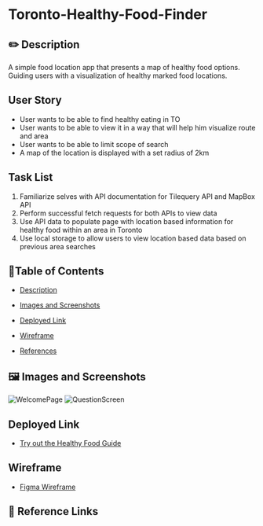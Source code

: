 # Toronto-Healthy-Food-Finder

## ✏️ Description
   A simple food location app that presents a map of healthy food options. Guiding users with a visualization of healthy marked food locations.


## User Story
- User wants to be able to find healthy eating in TO
- User wants to be able to view it in a way that will help him visualize route and area
- User wants to be able to limit scope of search
- A map of the location is displayed with a set radius of 2km


## Task List
1) Familiarize selves with API documentation for Tilequery API and MapBox API
2) Perform successful fetch requests for both APIs to view data
3) Use API data to populate page with location based information for healthy food within an area in Toronto
4) Use local storage to allow users to view location based data based on previous area searches

## 📜Table of Contents
- [Description](#description)
- [Images and Screenshots](#images-and-screenshots)
- [Deployed Link](#deployed-Link)

- [Wireframe](https://www.figma.com/file/RZhzRnK6eMB49M3BBlxbzu/Toronto-Healthy-Food-Finder?node-id=0%3A1)

- [References](#References)
## 🖼️ Images and Screenshots
 ![WelcomePage](INSERT_LINK)
 ![QuestionScreen](INSERT_LINK)


## Deployed Link
 - [Try out the Healthy Food Guide](INSERT_LINK/)
 
## Wireframe
- [Figma Wireframe](INSERT_WIREFRAME)

## 📝 Reference Links

